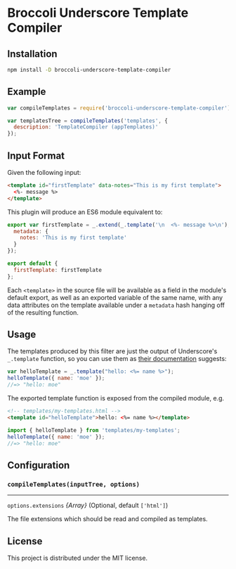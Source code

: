 # Broccoli Underscore Template Compiler

## Installation

```bash
npm install -D broccoli-underscore-template-compiler
```

## Example

```javascript
var compileTemplates = require('broccoli-underscore-template-compiler');

var templatesTree = compileTemplates('templates', {
  description: 'TemplateCompiler (appTemplates)'
});
```

## Input Format

Given the following input:

```html
<template id="firstTemplate" data-notes="This is my first template">
  <%- message %>
</template>
```

This plugin will produce an ES6 module equivalent to:

```javascript
export var firstTemplate = _.extend(_.template('\n  <%- message %>\n'), {
  metadata: {
    notes: 'This is my first template'
  }
});

export default {
  firstTemplate: firstTemplate
};
```

Each `<template>` in the source file will be available as a field in the module's
default export, as well as an exported variable of the same name, with any data
attributes on the template available under a `metadata` hash hanging off of the
resulting function.

## Usage

The templates produced by this filter are just the output of Underscore's `_.template` function, so you can use them as [their documentation](http://underscorejs.org/#template) suggests:

```js
var helloTemplate = _.template("hello: <%= name %>");
helloTemplate({ name: 'moe' });
//=> "hello: moe"
```

The exported template function is exposed from the compiled module, e.g.

```html
<!-- templates/my-templates.html -->
<template id="helloTemplate">hello: <%= name %></template>
```

```js
import { helloTemplate } from 'templates/my-templates';
helloTemplate({ name: 'moe' });
//=> "hello: moe"
```

## Configuration

### `compileTemplates(inputTree, options)`

---

`options.extensions` *{Array}* (Optional, default `['html']`)

The file extensions which should be read and compiled as templates.

## License

This project is distributed under the MIT license.
